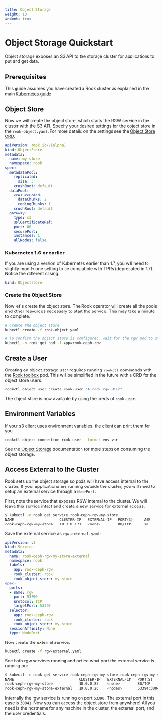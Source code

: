 ```yaml
---
title: Object Storage
weight: 13
indent: true
---
```


# Object Storage Quickstart

Object storage exposes an S3 API to the storage cluster for applications to put and get data.

## Prerequisites

This guide assumes you have created a Rook cluster as explained in the main [Kubernetes guide](kubernetes.md)

## Object Store

Now we will create the object store, which starts the RGW service in the cluster with the S3 API.
Specify your desired settings for the object store in the `rook-object.yaml`. For more details on the settings see the [Object Store CRD](object-store-crd.md).

```yaml
apiVersion: rook.io/v1alpha1
kind: ObjectStore
metadata:
  name: my-store
  namespace: rook
spec:
  metadataPool:
    replicated:
      size: 3
    crushRoot: default
  dataPool:
    erasureCoded:
      dataChunks: 2
      codingChunks: 1
    crushRoot: default
  gateway:
    type: s3
    sslCertificateRef: 
    port: 80
    securePort:
    instances: 1
    allNodes: false
```

### Kubernetes 1.6 or earlier

If you are using a version of Kubernetes earlier than 1.7, you will need to slightly modify one setting to be compatible with TPRs (deprecated in 1.7). Notice the different casing.
```yaml
kind: Objectstore
```

### Create the Object Store

Now let's create the object store. The Rook operator will create all the pools and other resources necessary to start the service. This may take a minute to complete.
```bash
# Create the object store
kubectl create -f rook-object.yaml

# To confirm the object store is configured, wait for the rgw pod to start
kubectl -n rook get pod -l app=rook-ceph-rgw
```

## Create a User

Creating an object storage user requires running `rookctl` commands with the [Rook toolbox](kubernetes.md#tools) pod. This will be simplified in the future with a CRD for the object store users.

```bash
rookctl object user create rook-user "A rook rgw User"
```

The object store is now available by using the creds of `rook-user`.

## Environment Variables

If your s3 client uses environment variables, the client can print them for you
```bash
rookctl object connection rook-user --format env-var
```

See the [Object Storage](client.md#object-storage) documentation for more steps on consuming the object storage.

## Access External to the Cluster

Rook sets up the object storage so pods will have access internal to the cluster. If your applications are running outside the cluster,
you will need to setup an external service through a `NodePort`.

First, note the service that exposes RGW internal to the cluster. We will leave this service intact and create a new service for external access.
```bash
$ kubectl -n rook get service rook-ceph-rgw-my-store
NAME                     CLUSTER-IP   EXTERNAL-IP   PORT(S)     AGE
rook-ceph-rgw-my-store   10.3.0.177   <none>        80/TCP      2m
```

Save the external service as `rgw-external.yaml`:

```yaml
apiVersion: v1
kind: Service
metadata:
  name: rook-ceph-rgw-my-store-external
  namespace: rook
  labels:
    app: rook-ceph-rgw
    rook_cluster: rook
    rook_object_store: my-store
spec:
  ports:
  - name: rgw
    port: 53390
    protocol: TCP
    targetPort: 53390
  selector:
    app: rook-ceph-rgw
    rook_cluster: rook
    rook_object_store: my-store
  sessionAffinity: None
  type: NodePort
```

Now create the external service.

```bash
kubectl create -f rgw-external.yaml
```

See both rgw services running and notice what port the external service is running on:
```bash
$ kubectl -n rook get service rook-ceph-rgw-my-store rook-ceph-rgw-my-store-external
NAME                              CLUSTER-IP   EXTERNAL-IP   PORT(S)           AGE
rook-ceph-rgw-my-store            10.0.0.83    <none>        80/TCP            21m
rook-ceph-rgw-my-store-external   10.0.0.26    <nodes>       53390:30041/TCP   1m
```

Internally the rgw service is running on port `53390`. The external port in this case is `30041`. Now you can access the object store from anywhere! All you need is the hostname for any machine in the cluster, the external port, and the user credentials.
